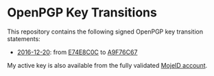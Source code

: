 # OpenPGP Key Transitions

This repository contains the following signed OpenPGP key transition
statements:

* [2016-12-20](https://raw.githubusercontent.com/llhotka/openpgp-key-transitions/master/e74e8c0c-a9f76c67.txt.asc):
  from
  [E74E8C0C](https://sks-keyservers.net/pks/lookup?op=get&search=0x5905428FE74E8C0C)
  to
  [A9F76C67](https://sks-keyservers.net/pks/lookup?op=get&search=0xB8F92B08A9F76C67)

My active key is also available from the fully validated [MojeID
account](https://llhotka.mojeid.cz/).
